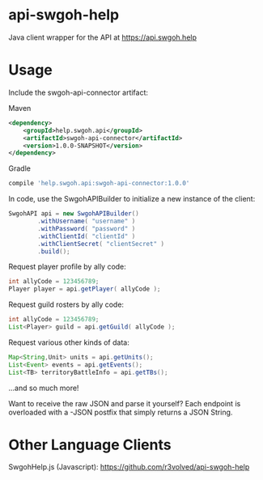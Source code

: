 # api-swgoh-help
Java client wrapper for the API at https://api.swgoh.help

# Usage
Include the swgoh-api-connector artifact:

Maven
```xml
<dependency>
    <groupId>help.swgoh.api</groupId>
    <artifactId>swgoh-api-connector</artifactId>
    <version>1.0.0-SNAPSHOT</version>
</dependency>
```

Gradle
```groovy
compile 'help.swgoh.api:swgoh-api-connector:1.0.0'
```

In code, use the SwgohAPIBuilder to initialize a new instance of the client:
```java
SwgohAPI api = new SwgohAPIBuilder()
        .withUsername( "username" )
        .withPassword( "password" )
        .withClientId( "clientId" )
        .withClientSecret( "clientSecret" )
        .build();
```

Request player profile by ally code:
```java
int allyCode = 123456789;
Player player = api.getPlayer( allyCode );
```

Request guild rosters by ally code:
```java
int allyCode = 123456789;
List<Player> guild = api.getGuild( allyCode );
```

Request various other kinds of data:
```java
Map<String,Unit> units = api.getUnits();
List<Event> events = api.getEvents();
List<TB> territoryBattleInfo = api.getTBs();
```
...and so much more!

Want to receive the raw JSON and parse it yourself? Each endpoint is overloaded with a -JSON postfix that simply returns a JSON String.

# Other Language Clients
SwgohHelp.js (Javascript): https://github.com/r3volved/api-swgoh-help
